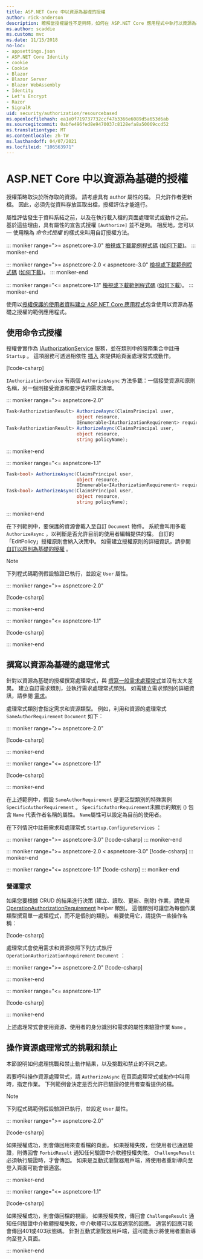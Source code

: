 ```yaml
---
title: ASP.NET Core 中以資源為基礎的授權
author: rick-anderson
description: 瞭解當授權屬性不足夠時，如何在 ASP.NET Core 應用程式中執行以資源為基礎的授權。
ms.author: scaddie
ms.custom: mvc
ms.date: 11/15/2018
no-loc:
- appsettings.json
- ASP.NET Core Identity
- cookie
- Cookie
- Blazor
- Blazor Server
- Blazor WebAssembly
- Identity
- Let's Encrypt
- Razor
- SignalR
uid: security/authorization/resourcebased
ms.openlocfilehash: ea1e0f719737732ccf47b3366e6089d5a653d6ab
ms.sourcegitcommit: 0abfe496fed8e9470037c8128efa8a50069ccd52
ms.translationtype: MT
ms.contentlocale: zh-TW
ms.lasthandoff: 04/07/2021
ms.locfileid: "106563971"
---
```

# <a name="resource-based-authorization-in-aspnet-core"></a>ASP.NET Core 中以資源為基礎的授權

授權策略取決於所存取的資源。 請考慮具有 author 屬性的檔。 只允許作者更新檔。 因此，必須先從資料存放區取出檔，授權評估才能進行。

屬性評估發生于資料系結之前，以及在執行載入檔的頁面處理常式或動作之前。 基於這些理由，具有屬性的宣告式授權 `[Authorize]` 並不足夠。 相反地，您可以 &mdash; 使用稱為 *命令式授權* 的樣式來叫用自訂授權方法。

::: moniker range=">= aspnetcore-3.0"
[檢視或下載範例程式碼](https://github.com/dotnet/AspNetCore.Docs/tree/main/aspnetcore/security/authorization/resourcebased/samples/3_0) ([如何下載](xref:index#how-to-download-a-sample))。
::: moniker-end

 ::: moniker range=">= aspnetcore-2.0 < aspnetcore-3.0"
[檢視或下載範例程式碼](https://github.com/dotnet/AspNetCore.Docs/tree/main/aspnetcore/security/authorization/resourcebased/samples/2_2) ([如何下載](xref:index#how-to-download-a-sample))。
::: moniker-end

::: moniker range="<= aspnetcore-1.1"
[檢視或下載範例程式碼](https://github.com/dotnet/AspNetCore.Docs/tree/main/aspnetcore/security/authorization/resourcebased/samples/1_1) ([如何下載](xref:index#how-to-download-a-sample))。
::: moniker-end

使用以[授權保護的使用者資料建立 ASP.NET Core 應用程式](xref:security/authorization/secure-data)包含使用以資源為基礎之授權的範例應用程式。

## <a name="use-imperative-authorization"></a>使用命令式授權

授權會實作為 [IAuthorizationService](/dotnet/api/microsoft.aspnetcore.authorization.iauthorizationservice) 服務，並在類別中的服務集合中註冊 `Startup` 。 這項服務可透過相依性 [插入](xref:fundamentals/dependency-injection) 來提供給頁面處理常式或動作。

[!code-csharp[](resourcebased/samples/3_0/ResourceBasedAuthApp2/Controllers/DocumentController.cs?name=snippet_IAuthServiceDI&highlight=6)]

`IAuthorizationService` 有兩個 `AuthorizeAsync` 方法多載：一個接受資源和原則名稱，另一個則接受資源和要評估的需求清單。

::: moniker range=">= aspnetcore-2.0"

```csharp
Task<AuthorizationResult> AuthorizeAsync(ClaimsPrincipal user,
                          object resource,
                          IEnumerable<IAuthorizationRequirement> requirements);
Task<AuthorizationResult> AuthorizeAsync(ClaimsPrincipal user,
                          object resource,
                          string policyName);
```

::: moniker-end

::: moniker range="<= aspnetcore-1.1"

```csharp
Task<bool> AuthorizeAsync(ClaimsPrincipal user,
                          object resource,
                          IEnumerable<IAuthorizationRequirement> requirements);
Task<bool> AuthorizeAsync(ClaimsPrincipal user,
                          object resource,
                          string policyName);
```

::: moniker-end

<a name="security-authorization-resource-based-imperative"></a>

在下列範例中，要保護的資源會載入至自訂 `Document` 物件。 系統會叫用多載 `AuthorizeAsync` ，以判斷是否允許目前的使用者編輯提供的檔。 自訂的「EditPolicy」授權原則會納入決策中。 如需建立授權原則的詳細資訊，請參閱 [自訂以原則為基礎的授權](xref:security/authorization/policies) 。

> [!NOTE]
> 下列程式碼範例假設驗證已執行，並設定 `User` 屬性。

::: moniker range=">= aspnetcore-2.0"

[!code-csharp[](resourcebased/samples/3_0/ResourceBasedAuthApp2/Pages/Document/Edit.cshtml.cs?name=snippet_DocumentEditHandler)]

::: moniker-end

::: moniker range="<= aspnetcore-1.1"

[!code-csharp[](resourcebased/samples/1_1/ResourceBasedAuthApp1/Controllers/DocumentController.cs?name=snippet_DocumentEditAction)]

::: moniker-end

## <a name="write-a-resource-based-handler"></a>撰寫以資源為基礎的處理常式

針對以資源為基礎的授權撰寫處理常式，與 [撰寫一般需求處理常式](xref:security/authorization/policies#security-authorization-policies-based-authorization-handler)並沒有太大差異。 建立自訂需求類別，並執行需求處理常式類別。 如需建立需求類別的詳細資訊，請參閱 [需求](xref:security/authorization/policies#requirements)。

處理常式類別會指定需求和資源類型。 例如，利用和資源的處理常式 `SameAuthorRequirement` `Document` 如下：

::: moniker range=">= aspnetcore-2.0"

[!code-csharp[](resourcebased/samples/3_0/ResourceBasedAuthApp2/Services/DocumentAuthorizationHandler.cs?name=snippet_HandlerAndRequirement)]

::: moniker-end

::: moniker range="<= aspnetcore-1.1"

[!code-csharp[](resourcebased/samples/1_1/ResourceBasedAuthApp1/Services/DocumentAuthorizationHandler.cs?name=snippet_HandlerAndRequirement)]

::: moniker-end

在上述範例中，假設 `SameAuthorRequirement` 是更泛型類別的特殊案例 `SpecificAuthorRequirement` 。 `SpecificAuthorRequirement`未顯示的類別 () 包含 `Name` 代表作者名稱的屬性。 `Name`屬性可以設定為目前的使用者。

在下列情況中註冊需求和處理常式 `Startup.ConfigureServices` ：

::: moniker range=">= aspnetcore-3.0"
[!code-csharp[](resourcebased/samples/3_0/ResourceBasedAuthApp2/Startup.cs?name=snippet_ConfigureServicesSample&highlight=4-8,10)]
::: moniker-end

 ::: moniker range=">= aspnetcore-2.0 < aspnetcore-3.0"
[!code-csharp[](resourcebased/samples/2_2/ResourceBasedAuthApp2/Startup.cs?name=snippet_ConfigureServicesSample&highlight=3-7,9)]
::: moniker-end

::: moniker range="<= aspnetcore-1.1"
[!code-csharp[](resourcebased/samples/1_1/ResourceBasedAuthApp1/Startup.cs?name=snippet_ConfigureServicesSample&highlight=3-7,9)]
::: moniker-end

### <a name="operational-requirements"></a>營運需求

如果您要根據 CRUD 的結果進行決策 (建立、讀取、更新、刪除) 作業，請使用 [OperationAuthorizationRequirement](/dotnet/api/microsoft.aspnetcore.authorization.infrastructure.operationauthorizationrequirement) helper 類別。 這個類別可讓您為每個作業類型撰寫單一處理程式，而不是個別的類別。 若要使用它，請提供一些操作名稱：

[!code-csharp[](resourcebased/samples/3_0/ResourceBasedAuthApp2/Services/DocumentAuthorizationCrudHandler.cs?name=snippet_OperationsClass)]

處理常式會使用需求和資源依照下列方式執行 `OperationAuthorizationRequirement` `Document` ：

 ::: moniker range=">= aspnetcore-2.0"
[!code-csharp[](resourcebased/samples/3_0/ResourceBasedAuthApp2/Services/DocumentAuthorizationCrudHandler.cs?name=snippet_Handler)]

::: moniker-end

::: moniker range="<= aspnetcore-1.1"

[!code-csharp[](resourcebased/samples/1_1/ResourceBasedAuthApp1/Services/DocumentAuthorizationCrudHandler.cs?name=snippet_Handler)]

::: moniker-end

上述處理常式會使用資源、使用者的身分識別和需求的屬性來驗證作業 `Name` 。

## <a name="challenge-and-forbid-with-an-operational-resource-handler"></a>操作資源處理常式的挑戰和禁止

本節說明如何處理挑戰和禁止動作結果，以及挑戰和禁止的不同之處。

若要呼叫操作資源處理常式，請 `AuthorizeAsync` 在頁面處理常式或動作中叫用時，指定作業。 下列範例會決定是否允許已驗證的使用者查看提供的檔。

> [!NOTE]
> 下列程式碼範例假設驗證已執行，並設定 `User` 屬性。

::: moniker range=">= aspnetcore-2.0"

[!code-csharp[](resourcebased/samples/3_0/ResourceBasedAuthApp2/Pages/Document/View.cshtml.cs?name=snippet_DocumentViewHandler&highlight=10-11)]

如果授權成功，則會傳回用來查看檔的頁面。 如果授權失敗，但使用者已通過驗證，則傳回會 `ForbidResult` 通知任何驗證中介軟體授權失敗。 `ChallengeResult`必須執行驗證時，才會傳回。 如果是互動式瀏覽器用戶端，將使用者重新導向至登入頁面可能會很適當。

::: moniker-end

::: moniker range="<= aspnetcore-1.1"

[!code-csharp[](resourcebased/samples/1_1/ResourceBasedAuthApp1/Controllers/DocumentController.cs?name=snippet_DocumentViewAction&highlight=11-12)]

如果授權成功，則會傳回檔的視圖。 如果授權失敗，傳回會 `ChallengeResult` 通知任何驗證中介軟體授權失敗，中介軟體可以採取適當的回應。 適當的回應可能會傳回401或403狀態碼。 針對互動式瀏覽器用戶端，這可能表示將使用者重新導向至登入頁面。

::: moniker-end
